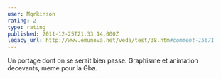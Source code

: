 ```yaml
---
user: Mqrkinson
rating: 2
type: rating
published: 2011-12-25T21:33:14.000Z
legacy_url: http://www.emunova.net/veda/test/38.htm#comment-15671
---
```

Un portage dont on se serait bien passe. Graphisme et animation decevants, meme pour la Gba.